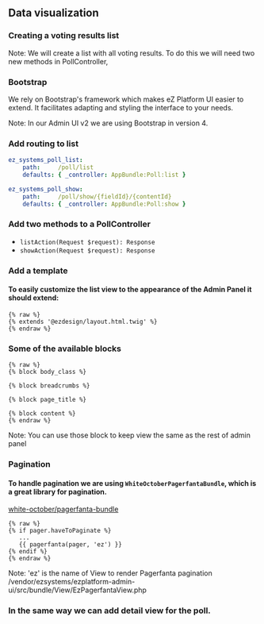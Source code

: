## Data visualization
### Creating a voting results list
Note:
We will create a list with all voting results. To do this we will need two 
new methods in PollController,   

### Bootstrap
We rely on Bootstrap's framework which makes eZ Platform UI easier to extend. 
It facilitates adapting and styling the interface to your needs.

Note: 
In our Admin UI v2 we are using Bootstrap in version 4.


### Add routing to list
```yml
ez_systems_poll_list:
    path:     /poll/list
    defaults: { _controller: AppBundle:Poll:list }

ez_systems_poll_show:
    path:     /poll/show/{fieldId}/{contentId}
    defaults: { _controller: AppBundle:Poll:show }
```


### Add two methods to a PollController
- `listAction(Request $request): Response`
- `showAction(Request $request): Response`


### Add a template
#### To easily customize the list view to the appearance of the Admin Panel it should extend:
```twig
{% raw %}
{% extends '@ezdesign/layout.html.twig' %}
{% endraw %}
```


### Some of the available blocks
```
{% raw %}
{% block body_class %}

{% block breadcrumbs %}

{% block page_title %}

{% block content %}
{% endraw %}
```
Note:
You can use those block to keep view the same as the rest of admin panel

### Pagination
#### To handle pagination we are using `WhiteOctoberPagerfantaBundle`, which is a great library for pagination.

[white-october/pagerfanta-bundle](https://github.com/whiteoctober/WhiteOctoberPagerfantaBundle)


```twig        
{% raw %}
{% if pager.haveToPaginate %}
   ...
   {{ pagerfanta(pager, 'ez') }}
{% endif %}
{% endraw %}
```
Note:
'ez' is the name of View to render Pagerfanta pagination
/vendor/ezsystems/ezplatform-admin-ui/src/bundle/View/EzPagerfantaView.php


### In the same way we can add detail view for the poll.
